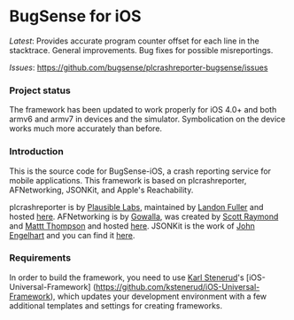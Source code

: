 # BugSense for iOS

*Latest*: Provides accurate program counter offset for each line in the stacktrace. General improvements. Bug fixes for possible misreportings.

*Issues*: https://github.com/bugsense/plcrashreporter-bugsense/issues 


### Project status
 
The framework has been updated to work properly for iOS 4.0+ and both armv6 and armv7 in devices and the simulator. Symbolication on the device works much more accurately than before.


### Introduction

This is the source code for BugSense-iOS, a crash reporting service for mobile applications. This framework is based on plcrashreporter, AFNetworking, JSONKit, and Apple's Reachability. 

plcrashreporter is by [Plausible Labs](http://plausible.coop/), maintained by [Landon Fuller](http://landonf.bikemonkey.org/) and hosted [here](http://code.google.com/p/plcrashreporter/). AFNetworking is by [Gowalla](http://gowalla.com/), was created by [Scott Raymond](https://github.com/sco/) and [Mattt Thompson](https://github.com/mattt) and hosted [here](https://github.com/gowalla/AFNetworking). JSONKit is the work of [John Engelhart](https://github.com/johnezang) and you can find it [here](https://github.com/johnezang/JSONKit).


### Requirements 

In order to build the framework, you need to use [Karl Stenerud](https://github.com/kstenerud)'s [iOS-Universal-Framework] (https://github.com/kstenerud/iOS-Universal-Framework), which updates your development environment with a few additional templates and settings for creating frameworks.


